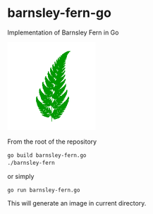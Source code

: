 # barnsley-fern-go
Implementation of Barnsley Fern in Go

![Barnsley Fern](https://raw.githubusercontent.com/dmfed/barnsley-fern-go/main/barnsley_fern.png "Fern")

From the root of the repository
```bash
go build barnsley-fern.go 
./barnsley-fern
```
or simply 
```
go run barnsley-fern.go
```
This will generate an image in current directory. 

